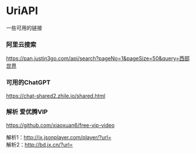 # UriAPI
一些可用的链接

### 阿里云搜索  
https://pan.justin3go.com/api/search?pageNo=1&pageSize=50&query=西部世界

### 可用的ChatGPT
https://chat-shared2.zhile.io/shared.html

### 解析 爱优腾VIP
https://github.com/xiaoxuan6/free-vip-video  

解析1：http://jx.jsonplayer.com/player/?url=  
解析2：http://bd.jx.cn/?url=

